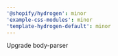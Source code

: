 ```yaml
---
'@shopify/hydrogen': minor
'example-css-modules': minor
'template-hydrogen-default': minor
---
```


Upgrade body-parser
